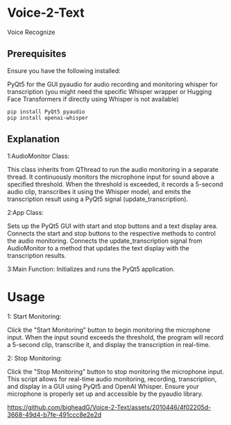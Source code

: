 # Voice-2-Text
Voice Recognize

## Prerequisites
Ensure you have the following installed:

PyQt5 for the GUI
pyaudio for audio recording and monitoring
whisper for transcription (you might need the specific Whisper wrapper or Hugging Face Transformers if directly using Whisper is not available)

    pip install PyQt5 pyaudio
    pip install openai-whisper

## Explanation
1:AudioMonitor Class:

This class inherits from QThread to run the audio monitoring in a separate thread.
It continuously monitors the microphone input for sound above a specified threshold.
When the threshold is exceeded, it records a 5-second audio clip, transcribes it using the Whisper model, and emits the transcription result using a PyQt5 signal (update_transcription).

2:App Class:

Sets up the PyQt5 GUI with start and stop buttons and a text display area.
Connects the start and stop buttons to the respective methods to control the audio monitoring.
Connects the update_transcription signal from AudioMonitor to a method that updates the text display with the transcription results.

3:Main Function:
Initializes and runs the PyQt5 application.
# Usage
1: Start Monitoring:

Click the "Start Monitoring" button to begin monitoring the microphone input.
When the input sound exceeds the threshold, the program will record a 5-second clip, transcribe it, and display the transcription in real-time.

2: Stop Monitoring:

Click the "Stop Monitoring" button to stop monitoring the microphone input.
This script allows for real-time audio monitoring, recording, transcription, and display in a GUI using PyQt5 and OpenAI Whisper. Ensure your microphone is properly set up and accessible by the pyaudio library.



https://github.com/bigheadG/Voice-2-Text/assets/2010446/4f02205d-3668-49d4-b7fe-491ccc8e2e2d



